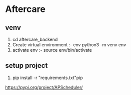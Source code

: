 # Aftercare

## venv
1. cd aftercare_backend
2. Create virtual environment :- env python3 -m venv env
3. activate env :- source env/bin/activate

## setup project
1. pip install -r "requirements.txt"pip



https://pypi.org/project/APScheduler/